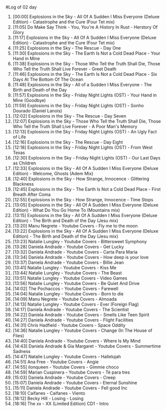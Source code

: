 #Log of 02 day

1. [00:00] Explosions in the Sky - All Of A Sudden I Miss Everyone (Deluxe Edition) - Catastrophe and the Cure (Four Tet mix)
1. [11:05] Do Make Say Think - You, You're A History In Rust - Herstory Of Glory
1. [11:17] Explosions in the Sky - All Of A Sudden I Miss Everyone (Deluxe Edition) - Catastrophe and the Cure (Four Tet mix)
1. [11:25] Explosions in the Sky - The Rescue - Day One
1. [11:30] Explosions in the Sky - The Earth Is Not a Cold Dead Place - Your Hand in Mine
1. [11:38] Explosions in the Sky - Those Who Tell the Truth Shall Die, Those Who Tell the Truth Shall Live Forever - Greet Death
1. [11:46] Explosions in the Sky - The Earth Is Not a Cold Dead Place - Six Days At The Bottom Of The Ocean
1. [11:48] Explosions in the Sky - All of a Sudden I Miss Everyone - The Birth and Death of the Day
1. [11:57] Explosions in the Sky - Friday Night Lights (OST) - Your Hand in Mine (Goodbye)
1. [11:59] Explosions in the Sky - Friday Night Lights (OST) - Sonho Dourado (Daniel Lanois)
1. [12:02] Explosions in the Sky - The Rescue - Day Seven
1. [12:07] Explosions in the Sky - Those Who Tell the Truth Shall Die, Those Who Tell the Truth Shall Live Forever - A Poor Man's Memory
1. [12:13] Explosions in the Sky - Friday Night Lights (OST) - An Ugly Fact of Life
1. [12:16] Explosions in the Sky - The Rescue - Day Eight
1. [12:18] Explosions in the Sky - Friday Night Lights (OST) - From West Texas
1. [12:30] Explosions in the Sky - Friday Night Lights (OST) - Our Last Days as Children
1. [12:33] Explosions in the Sky - All Of A Sudden I Miss Everyone (Deluxe Edition) - Welcome, Ghosts (Adem Mix)
1. [12:40] Explosions in the Sky - How Strange, Innocence - Glittering Blackness
1. [12:45] Explosions in the Sky - The Earth Is Not a Cold Dead Place - First Breath After Coma
1. [12:55] Explosions in the Sky - How Strange, Innocence - Time Stops
1. [13:05] Explosions in the Sky - All Of A Sudden I Miss Everyone (Deluxe Edition) - What Do You Go Home To  (Mountains mix)
1. [13:15] Explosions in the Sky - All Of A Sudden I Miss Everyone (Deluxe Edition) - The Birth and Death of the Day (Jesu mix)
1. [13:20] Manu Negrete - Youtube Covers - Fly me to the moon
1. [13:22] Explosions in the Sky - All Of A Sudden I Miss Everyone (Deluxe Edition) - The Birth and Death of the Day (Jesu mix)
1. [13:23] Natalie Lungley - Youtube Covers - Bittersweet Symphony
1. [13:28] Daniela Andrade - Youtube Covers - Get Lucky
1. [13:32] Daniela Andrade - Youtube Covers - Carta Para Maria
1. [13:34] Daniela Andrade - Youtube Covers - How deep is your love
1. [13:37] Daniela Andrade - Youtube Covers - Billie Jean
1. [13:41] Natalie Lungley - Youtube Covers - Kiss Me
1. [13:44] Natalie Lungley - Youtube Covers - The Beast
1. [13:51] Natalie Lungley - Youtube Covers - Video Games
1. [13:56] Natalie Lungley - Youtube Covers - Be Quiet And Drive
1. [14:02] The Pochaccos - Youtube Covers - Farewell
1. [14:04] Natalie Lungley - Youtube Covers - Born to die
1. [14:09] Manu Negrete - Youtube Covers - Almoada
1. [14:13] Natalie Lungley - Youtube Covers - Ever (Foreign Flag)
1. [14:17] Daniela Andrade - Youtube Covers - The Scientist
1. [14:22] Daniela Andrade - Youtube Covers - Smells Like Teen Spirit
1. [14:27] Daniela Andrade - Youtube Covers - Flight Facilities
1. [14:31] Chris Hadfield - Youtube Covers - Space Oddity
1. [14:36] Natalie Lungley - Youtube Covers - Change (In The House of Flies)
1. [14:40] Daniela Andrade - Youtube Covers - Where Is My Mind
1. [14:43] Daniela Andrade & Gia Margaret - Youtube Covers - Summertime Sadness
1. [14:47] Natalie Lungley - Youtube Covers - Hallelujah
1. [14:51] Ana Free - Youtube Covers - Angie
1. [14:55] ilonqueen - Youtube Covers - Gimmie choco
1. [14:59] Marian Cuspinera - Youtube Covers - Té para tres
1. [15:03] Daniela Andrade - Youtube Covers - Creep
1. [15:07] Daniela Andrade - Youtube Covers - Eternal Sunshine
1. [15:11] Daniela Andrade - Youtube Covers - Fell good Inc
1. [18:10] Caifanes - Caifanes - Viento
1. [18:12] Becky Hill - Losing - Losing
1. [18:16] The xx - XX (Limited Edition) CD1 - Intro
